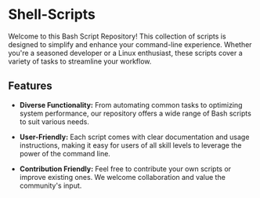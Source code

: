 # Shell-Scripts

Welcome to this Bash Script Repository! This collection of scripts is designed to simplify and enhance your command-line experience. Whether you're a seasoned developer or a Linux enthusiast, these scripts cover a variety of tasks to streamline your workflow.

## Features

- **Diverse Functionality:** From automating common tasks to optimizing system performance, our repository offers a wide range of Bash scripts to suit various needs.

- **User-Friendly:** Each script comes with clear documentation and usage instructions, making it easy for users of all skill levels to leverage the power of the command line.

- **Contribution Friendly:** Feel free to contribute your own scripts or improve existing ones. We welcome collaboration and value the community's input.